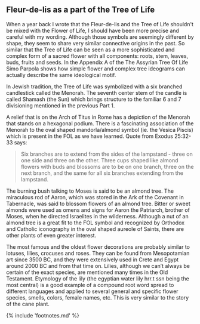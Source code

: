 ## Fleur-de-lis as a part of the Tree of Life

When a year back I wrote that the Fleur-de-lis<!-- cite author="wikipedia.org" title="Fleur de lis" date="" location="" type="website" href="https://en.wikipedia.org/wiki/Fleur-de-lis" --> and the Tree of Life shouldn't be mixed with the Flower of Life, I should have been more precise and careful with my wording. Although those symbols are seemingly different by shape, they seem to share very similar connective origins in the past. So similar that the Tree of Life can be seen as a more sophisticated and complex form of a sacred flower with all components: roots, stem, leaves, buds, fruits and seeds. In the Appendix A of the The Assyrian Tree Of Life<!-- cite author="Simo Parpola" title="The Assyrian Tree Of Life" date="1993" location="Appendix A" type="article" href="http://www.atour.com/education/pdf/SimoParpola-TheAssyrianTreeOfLife.pdf" --> Simo Parpola shows how simple flower and complex tree ideograms can actually describe the same ideological motif.

In Jewish tradition, the Tree of Life was symbolized with a six branched candlestick called the Menorah<!-- cite author="" title="See: The Assyrian Tree of Life and the Jewish Menorah by Christos G. Karagiannis, The Menorah, the Ancient Seven-armed Candelabrum: Origin, Form, and Significance by Rahel Haklili and The tree of light: A study of the menorah, the seven-branched lampstand by Leon Yarden" date="" location="" type="selfref" href="#" -->. The seventh center stem of the candle is called Shamash (the Sun) which brings structure to the familiar 6 and 7 divisioning mentioned in the previous Part 1. 

A relief that is on the Arch of Titus in Rome<!-- cite author="wikipedia.org" title="Menorah Temple" date="" location="" type="website" href="https://en.wikipedia.org/wiki/Menorah_(Temple)#History_and_fate" --> has a depiction of the Menorah that stands on a hexagonal podium. There is a fascinating association of the Menorah to the oval shaped mandorla/almond symbol (ie. the Vesica Piscis) which is present in the FOL as we have learned. Quote from Exodus 25:32-33 says:

> Six branches are to extend from the sides of the lampstand - three on one side and three on the other. Three cups shaped like almond flowers with buds and blossoms are to be on one branch, three on the next branch, and the same for all six branches extending from the lampstand.

The burning bush talking to Moses is said to be an almond tree. The miraculous rod of Aaron, which was stored in the Ark of the Covenant in Tabernacle, was said to blossom flowers of an almond tree. Bitter or sweet almonds were used as omens and signs for Aaron the Patriarch, brother of Moses, when he directed Israelites in the wilderness. Although a nut of an almond tree is a great fit to the FOL symbol and recognized by Orthodox and Catholic iconography in the oval shaped aureole of Saints, there are other plants of even greater interest.

The most famous and the oldest flower decorations are probably similar to lotuses, lilies, crocuses and roses. They can be found from Mesopotamian art since 3500 BC, and they were extensively used in Crete and Egypt around 2000 BC and from that time on. Lilies, although we can’t always be certain of the exact species, are mentioned many times in the Old Testament. Etymology of the lily (the egyptian water lily hrr.t ssn<!-- cite author="Martin Bernal" title=" in "Black Athena: The linguistic evidence" date="" location="Pages 344-346" type="book" href="https://books.google.fi/books?redir_esc=y&hl=fi&id=yFLm_M_OdK4C&q=ssn#v=snippet&q=ssn&f=false" --> being the most central) is a good example of a compound root word spread to different languages and applied to several general and specific flower species, smells, colors, female names, etc. This is very similar to the story of the cane plant.

{% include 'footnotes.md' %}
